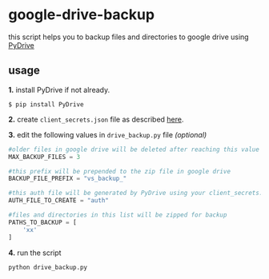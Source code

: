 # google-drive-backup

this script helps you to backup files and directories to google drive using [PyDrive](https://pypi.python.org/pypi/PyDrive)

usage
-----
**1.** install PyDrive if not already.
```
$ pip install PyDrive
```

**2.** create `client_secrets.json` file as described [here](https://googledrive.github.io/PyDrive/docs/_build/html/quickstart.html#authentication).

**3.** edit the following values in `drive_backup.py` file *(optional)*
```python
#older files in google drive will be deleted after reaching this value
MAX_BACKUP_FILES = 3
```
```python
#this prefix will be prepended to the zip file in google drive
BACKUP_FILE_PREFIX = "vs_backup_"
```
```python
#this auth file will be generated by PyDrive using your client_secrets.json
AUTH_FILE_TO_CREATE = "auth" 
```
```python
#files and directories in this list will be zipped for backup
PATHS_TO_BACKUP = [                      
    'xx'                                 
]
```

**4.** run the script
```
python drive_backup.py
```
